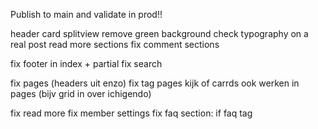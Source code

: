 Publish to main and validate in prod!!

<!-- Programming in the posts & pages -->
<!-- POST TODO's------------- -->
header card splitview
remove green background
check typography on a real post
read more sections
fix comment sections

<!-- Should do's global -->
fix footer in index + partial
fix search

<!-- POSTS & PAGES -->
<!-- ------------- -->
fix pages (headers uit enzo)
fix tag pages
kijk of carrds ook werken in pages (bijv grid in over ichigendo)

<!-- HOME SCREEN -->
<!-- ------------- -->
fix read more
fix member settings
fix faq section: if faq tag